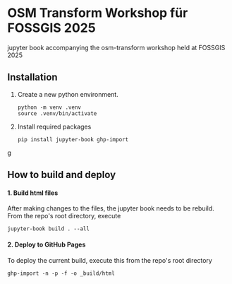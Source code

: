 # OSM Transform Workshop für FOSSGIS 2025
jupyter book accompanying the osm-transform workshop held at FOSSGIS 2025

## Installation 

1. Create a new python environment. 

   ```
   python -m venv .venv
   source .venv/bin/activate
   ```

2. Install required packages 
   
   ```
   pip install jupyter-book ghp-import
   ```
g
## How to build and deploy

#### 1. Build html files

After making changes to the files, the jupyter book needs to be rebuild. From the repo's root directory, execute 

`jupyter-book build . --all`

#### 2. Deploy to GitHub Pages 

To deploy the current build, execute this from the repo's root directory 

`ghp-import -n -p -f -o _build/html`
